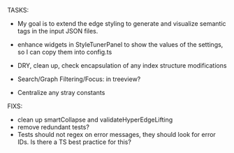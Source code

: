 TASKS:
- My goal is to extend the edge styling to generate and visualize semantic tags in the input JSON files.

- enhance widgets in StyleTunerPanel to show the values of the settings, so I can copy them into config.ts
- DRY, clean up, check encapsulation of any index structure modifications
- Search/Graph Filtering/Focus: in treeview?
- Centralize any stray constants

FIXS:
- clean up smartCollapse and validateHyperEdgeLifting
- remove redundant tests?
- Tests should not regex on error messages, they should look for error IDs. Is there a TS best practice for this?
